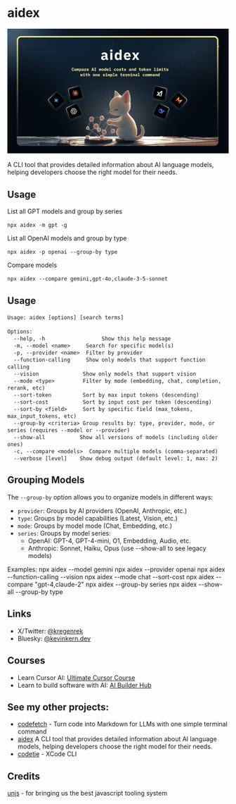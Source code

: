 # aidex

![llmdex Cover](/public/cover.png)

A CLI tool that provides detailed information about AI language models, helping developers choose the right model for their needs.

## Usage

List all GPT models and group by series
```
npx aidex -m gpt -g
```

List all OpenAI models and group by type
```
npx aidex -p openai --group-by type
```

Compare models
```
npx aidex --compare gemini,gpt-4o,claude-3-5-sonnet
```


## Usage


```
Usage: aidex [options] [search terms]

Options:
  --help, -h                  Show this help message
  -m, --model <name>     Search for specific model(s)
  -p, --provider <name>  Filter by provider
  --function-calling     Show only models that support function calling
  --vision              Show only models that support vision
  --mode <type>         Filter by mode (embedding, chat, completion, rerank, etc)
  --sort-token          Sort by max input tokens (descending)
  --sort-cost           Sort by input cost per token (descending)
  --sort-by <field>     Sort by specific field (max_tokens, max_input_tokens, etc)
  --group-by <criteria> Group results by: type, provider, mode, or series (requires --model or --provider)
  --show-all           Show all versions of models (including older ones)
  -c, --compare <models>  Compare multiple models (comma-separated)
  --verbose [level]    Show debug output (default level: 1, max: 2)
```

## Grouping Models

The `--group-by` option allows you to organize models in different ways:

- `provider`: Groups by AI providers (OpenAI, Anthropic, etc.)
- `type`: Groups by model capabilities (Latest, Vision, etc.)
- `mode`: Groups by model mode (Chat, Embedding, etc.)
- `series`: Groups by model series:
  - OpenAI: GPT-4, GPT-4-mini, O1, Embedding, Audio, etc.
  - Anthropic: Sonnet, Haiku, Opus (use --show-all to see legacy models)

Examples:
  npx aidex --model gemini
  npx aidex --provider openai
  npx aidex --function-calling --vision
  npx aidex --mode chat --sort-cost
  npx aidex --compare "gpt-4,claude-2"
  npx aidex --group-by series
  npx aidex --show-all --group-by type

## Links

- X/Twitter: [@kregenrek](https://x.com/kregenrek)
- Bluesky: [@kevinkern.dev](https://bsky.app/profile/kevinkern.dev)

## Courses
- Learn Cursor AI: [Ultimate Cursor Course](https://www.instructa.ai/en/cursor-ai)
- Learn to build software with AI: [AI Builder Hub](https://www.instructa.ai/en/ai-builder-hub)

## See my other projects:

* [codefetch](https://github.com/regenrek/codefetch) - Turn code into Markdown for LLMs with one simple terminal command
* [aidex](https://github.com/regenrek/aidex) A CLI tool that provides detailed information about AI language models, helping developers choose the right model for their needs.
* [codetie](https://github.com/codetie-ai/codetie) - XCode CLI

## Credits

[unjs](https://github.com/unjs) - for bringing us the best javascript tooling system



